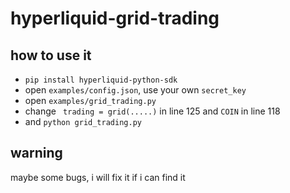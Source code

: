 # hyperliquid-grid-trading

## how to use it
+ `pip install hyperliquid-python-sdk`
+ open `examples/config.json`, use your own `secret_key`
+ open `examples/grid_trading.py`
+ change ` trading = grid(.....)` in line 125 and `COIN` in line 118
+ and `python grid_trading.py`

## warning 

maybe some bugs, i will fix it if i can find it
